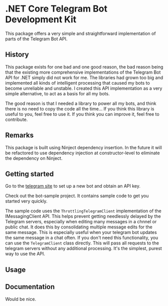 # .NET Core Telegram Bot Development Kit
This package offers a very simple and straightforward implementation of parts of the Telegram Bot API.

## History
This package exists for one bad and one good reason, the bad reason being that the existing more comprehensive implementations of the Telegram Bot API for .NET simply did not work for me. 
The libraries had grown too big and implemented all kinds of intelligent processing that caused my bots to become unreliable and unstable.
I created this API implementation as a very simple alternative, to act as a basis for all my bots.

The good reason is that I needed a library to power all my bots, and think there is no need to copy the code all the time... If you think this library is useful to you, feel free to use it. 
If you think you can improve it, feel free to contribute.

## Remarks

This package is built using Ninject dependency insertion. In the future it will be refactored to use dependency injection at constructor-level to eliminate the dependency on Ninject.

## Getting started

Go to the [telegram site](https://core.telegram.org/bots#6-botfather) to set up a new bot and obtain an API key.

Check out the bot-sample project. It contains sample code to get you started very quickly.

The sample code uses the `ThrottlingTelegramClient` implementation of the IMessagingClient API. This helps prevent getting needlessly delayed by the Telegram servers, 
especially when editing many messages in a chnnel or public chat. It does this by consolidating multiple message edits for the same message. This is especially useful when
your telegram bot updates the same message in a chat often. If you don't need this functionality, you can use the `TelegramClient` class directly. This will pass all requests
to the telegram servers without any additional processing. It's the simplest, purest way to use the API.

## Usage



## Documentation

Would be nice.